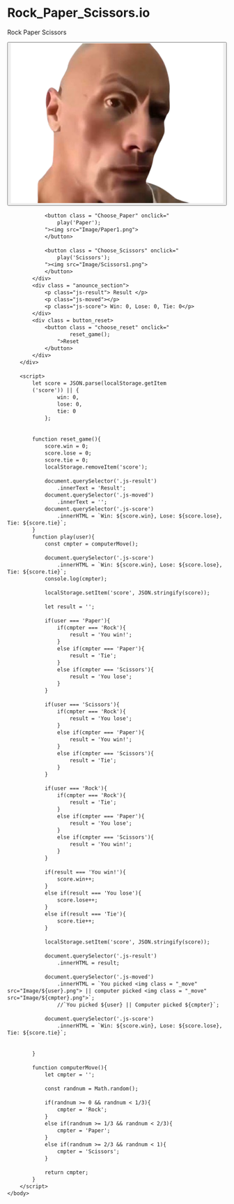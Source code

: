 # Rock_Paper_Scissors.io

<!DOCTYPE html>
<html>
    <head>
        <title>10-Rock Paper Scissors</title>
    </head>
    <body>
        <div>
            <div>
                <p class = "game_name">Rock Paper Scissors</p>
            </div>
            <div class ="User_choose">
                <button class = "Choose_Rock" onclick="
                    play('Rock');
                "><img src="Image/Rock1.png">
                </button>

                <button class = "Choose_Paper" onclick="
                    play('Paper');
                "><img src="Image/Paper1.png">
                </button>

                <button class = "Choose_Scissors" onclick="
                    play('Scissors');
                "><img src="Image/Scissors1.png">
                </button>
            </div>
            <div class = "anounce_section">
                <p class="js-result"> Result </p>
                <p class="js-moved"></p>
                <p class="js-score"> Win: 0, Lose: 0, Tie: 0</p>
            </div>
            <div class = button_reset>
                <button class = "choose_reset" onclick="
                        reset_game();
                    ">Reset
                </button>
            </div>
        </div>

        <script>
            let score = JSON.parse(localStorage.getItem
            ('score')) || {
                    win: 0,
                    lose: 0,
                    tie: 0
                };
            

            function reset_game(){
                score.win = 0;
                score.lose = 0;
                score.tie = 0;
                localStorage.removeItem('score');

                document.querySelector('.js-result')
                    .innerText = 'Result';
                document.querySelector('.js-moved')
                    .innerText = '';
                document.querySelector('.js-score')
                    .innerHTML = `Win: ${score.win}, Lose: ${score.lose}, Tie: ${score.tie}`;
            } 
            function play(user){
                const cmpter = computerMove();

                document.querySelector('.js-score')
                    .innerHTML = `Win: ${score.win}, Lose: ${score.lose}, Tie: ${score.tie}`;
                console.log(cmpter);
                
                localStorage.setItem('score', JSON.stringify(score));

                let result = '';
                
                if(user === 'Paper'){
                    if(cmpter === 'Rock'){
                        result = 'You win!';
                    }
                    else if(cmpter === 'Paper'){
                        result = 'Tie';
                    }
                    else if(cmpter === 'Scissors'){
                        result = 'You lose';
                    }
                }
                
                if(user === 'Scissors'){
                    if(cmpter === 'Rock'){
                        result = 'You lose';
                    }
                    else if(cmpter === 'Paper'){
                        result = 'You win!';
                    }
                    else if(cmpter === 'Scissors'){
                        result = 'Tie';
                    }
                }
                
                if(user === 'Rock'){
                    if(cmpter === 'Rock'){
                        result = 'Tie';
                    }
                    else if(cmpter === 'Paper'){
                        result = 'You lose';
                    }
                    else if(cmpter === 'Scissors'){
                        result = 'You win!';
                    }
                }
                
                if(result === 'You win!'){
                    score.win++;
                }
                else if(result === 'You lose'){
                    score.lose++;
                }
                else if(result === 'Tie'){
                    score.tie++;
                }
                
                localStorage.setItem('score', JSON.stringify(score));

                document.querySelector('.js-result')
                    .innerHTML = result;

                document.querySelector('.js-moved')
                    .innerHTML = `You picked <img class = "_move" src="Image/${user}.png"> || computer picked <img class = "_move" src="Image/${cmpter}.png">`;
                    //`You picked ${user} || Computer picked ${cmpter}`;

                document.querySelector('.js-score')
                    .innerHTML = `Win: ${score.win}, Lose: ${score.lose}, Tie: ${score.tie}`;


            }
            
            function computerMove(){
                let cmpter = '';

                const randnum = Math.random();

                if(randnum >= 0 && randnum < 1/3){
                    cmpter = 'Rock';
                }
                else if(randnum >= 1/3 && randnum < 2/3){
                    cmpter = 'Paper';
                }
                else if(randnum >= 2/3 && randnum < 1){
                    cmpter = 'Scissors';
                }
                
                return cmpter;
            }
        </script>
    </body>
</html>

